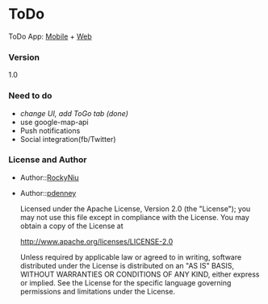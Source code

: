 ToDo
========

ToDo App: [Mobile](/MTM/README.md) + [Web](/WTM/README.md)

### Version
1.0

### Need to do
* *change UI, add ToGo tab (done)*
* use google-map-api
* Push notifications
* Social integration(fb/Twitter)

### License and Author
* Author::[RockyNiu](https://github.com/RockyNiu)
* Author::[pdenney](https://github.com/pdenney)

  Licensed under the Apache License, Version 2.0 (the "License"); you may not use this file except in compliance with the License. You may obtain a copy of the License at

  http://www.apache.org/licenses/LICENSE-2.0

  Unless required by applicable law or agreed to in writing, software distributed under the License is distributed on an "AS IS" BASIS, WITHOUT WARRANTIES OR CONDITIONS OF ANY KIND, either express or implied. See the License for the specific language governing permissions and limitations under the License.
